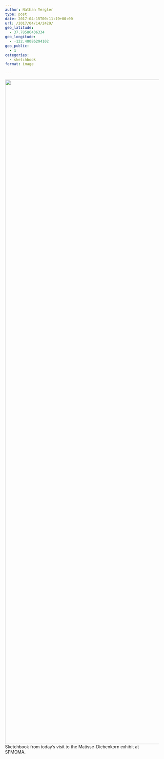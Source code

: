 ```yaml
---
author: Nathan Yergler
type: post
date: 2017-04-15T00:11:19+00:00
url: /2017/04/14/2429/
geo_latitude:
  - 37.78586436334
geo_longitude:
  - -122.40086294102
geo_public:
  - 1
categories:
  - sketchbook
format: image

---
```

[<img data-attachment-id="2428" data-permalink="https://www.yergler.net/2017/04/14/2429/img_4445-jpg/" data-orig-file="https://www.yergler.net/wp-content/uploads/2017/04/img_4445.jpg" data-orig-size="3222,2177" data-comments-opened="0" data-image-meta="{&quot;aperture&quot;:&quot;2.2&quot;,&quot;credit&quot;:&quot;&quot;,&quot;camera&quot;:&quot;iPhone 6&quot;,&quot;caption&quot;:&quot;&quot;,&quot;created_timestamp&quot;:&quot;1492183899&quot;,&quot;copyright&quot;:&quot;&quot;,&quot;focal_length&quot;:&quot;4.15&quot;,&quot;iso&quot;:&quot;32&quot;,&quot;shutter_speed&quot;:&quot;0.033333333333333&quot;,&quot;title&quot;:&quot;&quot;,&quot;orientation&quot;:&quot;1&quot;}" data-image-title="img_4445.jpg" data-image-description="" data-image-caption="" data-medium-file="https://www.yergler.net/wp-content/uploads/2017/04/img_4445-300x203.jpg" data-large-file="https://www.yergler.net/wp-content/uploads/2017/04/img_4445-1024x692.jpg" loading="lazy" src="https://www.yergler.net/wp-content/uploads/2017/04/img_4445.jpg" alt="" width="3222" height="2177" class="alignnone size-full wp-image-2428" srcset="https://www.yergler.net/wp-content/uploads/2017/04/img_4445.jpg 3222w, https://www.yergler.net/wp-content/uploads/2017/04/img_4445-300x203.jpg 300w, https://www.yergler.net/wp-content/uploads/2017/04/img_4445-768x519.jpg 768w, https://www.yergler.net/wp-content/uploads/2017/04/img_4445-1024x692.jpg 1024w, https://www.yergler.net/wp-content/uploads/2017/04/img_4445-624x422.jpg 624w" sizes="(max-width: 3222px) 100vw, 3222px" />][1]Sketchbook from today&#8217;s visit to the Matisse-Diebenkorn exhibit at SFMOMA.

<div id="geo-post-2429" class="geo geo-post" style="display: none">
  <span class="latitude">37.7858644</span><span class="longitude">-122.4008629</span>
</div>

 [1]: https://www.yergler.net/wp-content/uploads/2017/04/img_4445.jpg